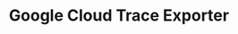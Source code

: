 ---
title: Google Cloud Trace Exporter
registryType: exporter
isThirdParty: true
tags:
  - go
  - exporter
repo: https://github.com/GoogleCloudPlatform/opentelemetry-operations-go/tree/master/exporter/trace
license: Apache 2.0
description: The OpenTelemetry Google Cloud Trace Exporter for Go.
authors: Google Authors
otVersion: latest
---